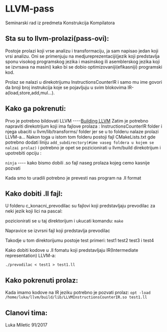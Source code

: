 # **LLVM-pass**
Seminarski rad iz predmeta Konstrukcija Kompilatora

## Sta su to llvm-prolazi(pass-ovi):
 Postoje prolazi koji vrse analizu i transformaciju, ja sam napisao jedan koji vrsi analizu. Oni se primenjuju na medjureprezentaciji(jezik koji predstavlja sponu
 visokog programskog jezika i masinskog ili asemblerskog jezika koji se izvrsava na masini) kako bi se dobio optimizovaniji(efikasniji) programski kod.
 
Prolaz se nalazi u direkotrijumu InstructionsCounterIR i samo mu ime govori da broji broj instrukcija koje se pojavljuju u svim blokovima
IR-a(load,store,add,mul...).

## Kako ga pokrenuti: 
  Prvo je potrebno bildovati LLVM ----[Building LLVM](http://www.cs.utexas.edu/~pingali/CS380C/2019/assignments/llvm-guide.html)
  Zatim je potrebno napraviti direkotrijum koji ima fajlove prolaza : InstructionsCounterIR folder
  i njega ubaciti u llvm/lib/transforms/ folder jer se u to folderu nalaze prolazi LLVM-a...
  Nakon toga u istom tom folderu postoji fajl CMakeLists.txt gde potrebno dodati liniju `add_subdirectory(#ime vaseg foldera u kojem se nalzai prolaz)`
  i potrebno je opet se pozicionirati u llvm/build direkotrijum i upotrebiti opciju : 
  
  `ninja` ---- kako bismo dobili .so fajl naseg prolaza kojeg cemo kasnije pozvati 
  
  Kada smo to uradili potrebno je prevesti nas program na .ll format
## Kako dobiti .ll fajl: 
U folderu c_konacni_prevodilac su fajlovi koji predstavljaju prevodilac za neki jezik koji lici na pascal:

pozicionirati se u taj direktorijum i ukucati komandu: `make`

Napravice se izvrsni fajl koji predstavlja prevodilac

Takodje u tom direktorijumu postoje test primeri: test1 test2 test3 i test4

Kako dobiti kodove u .ll fomatu koji predstavljaju IR(Intermediate representation) LLVM-a:

 `./prevodilac < test1 > test1.ll`

## Kako pokrenuti prolaz:
Kada imamo kodove na IR jeziku potrebno je pozvati prolaz:
 `opt -load /home/luka/llvm/build/lib/LLVMInstructionsCounterIR.so test1.ll`


## Clanovi tima:
  Luka Miletic 91/2017
